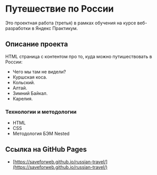 # Путешествие по России

Это проектная работа (третья) в рамках обучения на курсе веб-разработки в Яндекс Практикум.

## Описание проекта

HTML страница с контентом про то, куда можно путишествовать в России:

* Чего мы там не видели?
* Куршская коса.
* Кольский.
* Алтай.
* Зимний Байкал.
* Карелия.

### Технологии и методологии

* HTML
* CSS
* Методология БЭМ Nested

## Ссылка на GitHub Pages

* [https://saveforweb.github.io/russian-travel/](https://saveforweb.github.io/russian-travel/)
